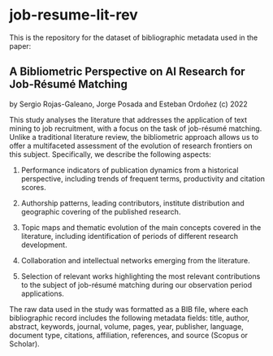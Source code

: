 # job-resume-lit-rev
This is the repository for the dataset of bibliographic metadata used in the paper:

## A Bibliometric Perspective on AI Research for Job-Résumé Matching
<!--- by Sergio Rojas-Galeano, Jorge Posada and Esteban Ordoñez -->
by Sergio Rojas-Galeano, Jorge Posada and Esteban Ordoñez (c) 2022

This study analyses the literature that addresses the application of text mining to job recruitment, with a focus on the task of job-résumé matching. Unlike a traditional literature review, the bibliometric approach allows us to offer a multifaceted assessment of the evolution of research frontiers on this subject. Specifically, we describe the following aspects:

 1. Performance indicators of publication dynamics from a historical perspective, including trends of frequent terms, productivity and citation scores.
 
 2. Authorship patterns, leading contributors, institute distribution and geographic covering of the published research.
 
 3. Topic maps and thematic evolution of the main concepts covered in the literature, including identification of periods of different research development.

 4. Collaboration and intellectual networks emerging from the literature.
 
 5. Selection of relevant works highlighting the most relevant contributions to the subject of job-résumé matching during our observation period  applications.

The raw data used in the study was formatted as a BIB file, where each bibliographic record includes the following metadata fields: title, author, abstract, keywords, journal, volume, pages, year, publisher, language, document type, citations, affiliation, references, and source (Scopus or Scholar).
